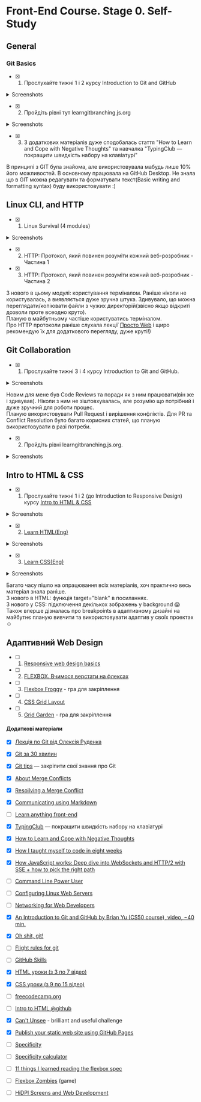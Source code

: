 # Front-End Course. Stage 0. Self-Study

## General
### Git Basics
- [X] 1. Прослухайте тижні 1 і 2 курсу Introduction to Git and GitHub
<details>
<summary>Screenshots</summary>
  
![Week1](https://user-images.githubusercontent.com/91496734/183297531-f0bab5b0-6350-44da-866e-8b0a5b6e79d1.png)
<br>
![Week2](https://user-images.githubusercontent.com/91496734/183297541-7f260c20-d3d8-470e-8ed4-8137fcd791aa.png)
</details>

- [X] 2. Пройдіть рівні тут learngitbranching.js.org
<details>
<summary>Screenshots</summary>
  
![LearnGit-basic](https://user-images.githubusercontent.com/91496734/183298771-22a8be6a-3887-4499-80f6-fd217915dd76.png)
<br>
![LearnGit](https://user-images.githubusercontent.com/91496734/183297572-1139c0ae-fe20-42ac-8505-b1cdd5ff4c52.png)
</details>

- [X] 3. З додаткових матеріалів дуже сподобалась стаття "How to Learn and Cope with Negative Thoughts" та навчалка "TypingClub — покращити швидкість набору на клавіатурі"

В принципі з GIT була знайома, але використовувала мабудь лише 10% його можливостей. В основному працювала на GitHub Desktop.
Не знала що в GIT можна редагувати та форматувати текст(Basic writing and formatting syntax) буду використовувати :)

## Linux CLI, and HTTP

- [X] 1. Linux Survival (4 modules)
<details>
<summary>Screenshots</summary>
  
  ![quiz1](task_linux_cli/quiz1.png)
  ![quiz2](task_linux_cli/quiz2.png)
  ![quiz3](task_linux_cli/quiz3.png)
  ![quiz4](task_linux_cli/quiz4.png)
  
</details>

- [X] 2. HTTP: Протокол, який повинен розуміти кожний веб-розробник - Частина 1

- [X] 3. HTTP: Протокол, який повинен розуміти кожний веб-розробник - Частина 2

З нового в цьому модулі: користування терміналом. Раніше ніколи не користувалась, а виявляється дуже зручна штука.
Здивувало, що можна переглядати/копіювати файли з чужих директорій(звісно якщо відкриті дозволи проте всеодно круто). 
<br>Планую в майбутньому частіше користуватись терміналом. <br>
Про HTTP протоколи раніше слухала лекції [Просто Web](https://www.youtube.com/watch?v=ByJl2IcWSfc&list=PLcIcVZ3JhM-gsEmYSzhXy97jV8g5V1O3l) і щиро рекомендую їх для додаткового перегляду, дуже круті!)
  
## Git Collaboration
- [X] 1. Прослухайте тижні 3 і 4 курсу Introduction to Git and GitHub.

<details>
<summary>Screenshots</summary>
  
  ![week3](task_git_collaboration/Week3.png)
  
  ![week4](task_git_collaboration/Week4.png)
  </details>

  Новим для мене був Code Reviews та поради як з ним працювати(він же і здивував). Ніколи з ним не зіштовхувалась, але розумію що потрібний і дуже зручний для роботи процес.<br>
  Планую використовувати Pull Request і вирішення конфліктів. Для PR та Conflict Resolution було багато корисних статей, що планую використовувати в разі потреби.
  
- [X] 2. Пройдіть рівні learngitbranching.js.org.
  
<details>
<summary>Screenshots</summary>
  
![LearnGit-basic](https://user-images.githubusercontent.com/91496734/183298771-22a8be6a-3887-4499-80f6-fd217915dd76.png)

![LearnGit](https://user-images.githubusercontent.com/91496734/183297572-1139c0ae-fe20-42ac-8505-b1cdd5ff4c52.png)
</details>

## Intro to HTML & CSS

- [X] 1. Прослухайте тижні 1 і 2 (до Introduction to Responsive Design) курсу [Intro to HTML & CSS](https://www.coursera.org/learn/html-css-javascript-for-web-developers)
<details>
<summary>Screenshots</summary>

![IntroHTML_week1](https://github.com/LiliaBilous/kottans-frontend/blob/main/task_html_css_intro/IntroHTML_week1.png)

![IntroHTML_week2](https://github.com/LiliaBilous/kottans-frontend/blob/main/task_html_css_intro/IntroHTML_week2.png)
</details>

- [X] 2. [Learn HTML(Eng)](https://www.codecademy.com/learn/learn-html)
<details>
<summary>Screenshots</summary>
  
![codecademy_HTML](task_html_css_intro/codecademy_HTML.png)
</details>

- [X] 3. [Learn CSS(Eng)](https://www.codecademy.com/learn/learn-css)
<details>
<summary>Screenshots</summary>
  
  ![codecademy_CSS](task_html_css_intro/codecademy_CSS.png)
</details>
  
  Багато часу пішло на опрацювання всіх матеріалів, хоч практично весь матеріал знала раніше. <br>
  З нового в HTML: функція target="blank" в посиланнях. <br>
  З нового у CSS: підключення декількох зображень у background 😱 <br>
  Також вперше дізналась про breakpoints в адаптивному дизайні на майбутнє планую вивчити та використовувати адаптив у своїх проектах ☺️
  
## Адаптивний Web Design

- [ ] 1. [Responsive web design basics](https://web.dev/i18n/en/responsive-web-design-basics/)

- [ ] 2. [FLEXBOX. Вчимося верстати на флексах](https://www.youtube.com/playlist?list=PLM6XATa8CAG5mPV60dMmjMRrHVW4LmV2x)

- [ ] 3. [Flexbox Froggy](http://flexboxfroggy.com/) - гра для закріплення

- [ ] 4. [CSS Grid Layout](https://www.youtube.com/watch?v=GV92IdMGFfA&list=PLM6XATa8CAG5pXQrW_kDaeZb_uIAMNZIm)

- [ ] 5. [Grid Garden](http://cssgridgarden.com/) - гра для закріплення
  
#### Додаткові матеріали
- [X] [Лекція по Git від Олексія Руденка](https://www.youtube.com/playlist?list=PLS8sEUxbfFY9MnPIFPTNlaS5xX7P5Ge-5)
- [X] [Git за 30 хвилин](https://codeguida.com/post/453)
- [X] [Git tips](http://sixrevisions.com/web-development/git-tips/) — закріпити свої знання про Git
- [X] [About Merge Conflicts](https://docs.github.com/en/free-pro-team@latest/github/collaborating-with-issues-and-pull-requests/about-merge-conflicts)
- [X] [Resoilving a Merge Conflict](https://docs.github.com/en/free-pro-team@latest/github/collaborating-with-issues-and-pull-requests/resolving-a-merge-conflict-using-the-command-line)
- [X] [Communicating using Markdown](https://lab.github.com/githubtraining/communicating-using-markdown)
- [ ] [Learn anything front-end](https://learn-anything.xyz/web-development/front-end)
- [X] [TypingClub](https://www.typingclub.com/) — покращити швидкість набору на клавіатурі
- [X] [How to Learn and Cope with Negative Thoughts](https://guides.hexlet.io/learning/)

- [X] [How I taught myself to code in eight weeks](http://lifehacker.com/how-i-taught-myself-to-code-in-eight-weeks-511615189)
- [X] [How JavaScript works: Deep dive into WebSockets and HTTP/2 with SSE + how to pick the right path](https://blog.sessionstack.com/how-javascript-works-deep-dive-into-websockets-and-http-2-with-sse-how-to-pick-the-right-path-584e6b8e3bf7)
- [ ] [Command Line Power User](https://commandlinepoweruser.com/)
- [ ] [Configuring Linux Web Servers](https://www.udacity.com/course/configuring-linux-web-servers--ud299)
- [ ] [Networking for Web Developers](https://www.udacity.com/course/networking-for-web-developers--ud256)
- [X] [An Introduction to Git and GitHub by Brian Yu (CS50 course), video, ~40 min.](https://youtu.be/MJUJ4wbFm_A)
- [X] [Oh shit, git!](http://ohshitgit.com/)
- [ ] [Flight rules for git](https://github.com/k88hudson/git-flight-rules)
- [ ] [GitHub Skills](https://skills.github.com/)
- [X] [HTML уроки (з 3 по 7 відео)](https://www.youtube.com/watch?v=z3GS5oYGq5U&list=PLM6XATa8CAG4uCli-pMvuvwj46UaQoqIc&index=4)
- [X] [CSS уроки (з 9 по 15 відео)](https://www.youtube.com/watch?v=z3GS5oYGq5U&list=PLM6XATa8CAG4uCli-pMvuvwj46UaQoqIc&index=4)
- [ ] [freecodecamp.org](https://www.freecodecamp.org)
- [ ] [Intro to HTML @github](https://lab.github.com/githubtraining/introduction-to-html)
- [X] [Can't Unsee](https://cantunsee.space/) - brilliant and useful challenge
- [X] [Publish your static web site using GitHub Pages](https://lab.github.com/githubtraining/github-pages)
- [ ] [Specificity](https://developer.mozilla.org/uk/docs/Web/CSS/Specificity)
- [ ] [Specificity calculator](https://specificity.keegan.st/)
- [ ] [11 things I learned reading the flexbox spec](https://medium.com/hackernoon/11-things-i-learned-reading-the-flexbox-spec-5f0c799c776b)
- [ ] [Flexbox Zombies](https://flexboxzombies.com/p/flexbox-zombies) (game)
- [ ] [HiDPI Screens and Web Development](https://tech.cars.com/hidpi-screens-and-web-development-72eb9b07ce7)


